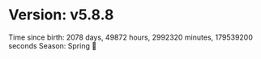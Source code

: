 # Version: v5.8.8
Time since birth: 2078 days, 49872 hours, 2992320 minutes, 179539200 seconds
Season: Spring 🌸
